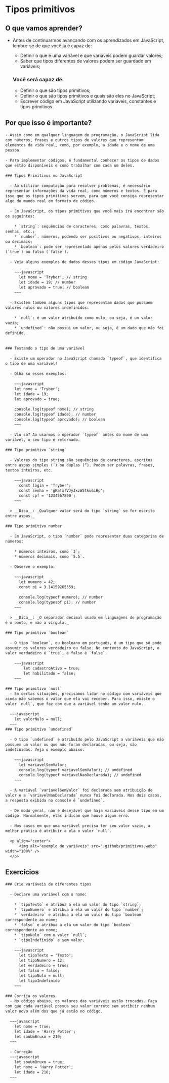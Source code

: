 # Tipos primitivos
  
  ## O que vamos aprender?

  - Antes de continuarmos avançando com os aprendizados em JavaScript, lembre-se de que você já é capaz de:

    * Definir o que é uma variável e que variáveis podem guardar valores;
    * Saber que tipos diferentes de valores podem ser guardado em variáveis;

    ### Você será capaz de:

      - Definir o que são tipos primitivos;
      - Definir o que são tipos primitivos e quais são eles no JavaScript;
      - Escrever código em JavaScript utilizando variáveis, constantes e tipos primitivos.

  ## Por que isso é importante?

    - Assim como em qualquer linguagem de programação, o JavaScript lida com números, frases e outros tipos de valores que representam elementos da vida real, como, por exemplo, a idade e o nome de uma pessoa.

    - Para implementar códigos, é fundamental conhecer os tipos de dados que estão disponíveis e como trabalhar com cada um deles.

    ### Tipos Primitivos no JavaScript

      - Ao utilizar computação para resolver problemas, é necessário representar informações da vida real, como números e textos. É para isso que os tipos primitivos servem, para que você consiga representar algo do mundo real em formato de código.

      - Em JavaScript, os tipos primitivos que você mais irá encontrar são os seguintes:

        * `string`: sequências de caracteres, como palavras, textos, senhas, etc.;
        * `number`: números, podendo ser positivos ou negativos, inteiros ou decimais;
        * `boolean`: pode ser representado apenas pelos valores verdadeiro (`true`) ou falso (`false`).

      - Veja alguns exemplos de dados desses tipos em código JavaScript:

        ~~~javascript
          let nome = 'Tryber'; // string
          let idade = 19; // number
          let aprovado = true; // boolean
        ~~~

      - Existem também alguns tipos que representam dados que possuem valores nulos ou valores indefinidos:

        * `null`: é um valor atribuído como nulo, ou seja, é um valor vazio;
        * `undefined`: não possui um valor, ou seja, é um dado que não foi definido.


    ### Testando o tipo de uma variável

      - Existe um operador no JavaScript chamado `typeof`, que identifica o tipo de uma variável!

      - Olha só esses exemplos:

        ~~~javascript
        let nome = 'Tryber';
        let idade = 19;
        let aprovado = true;

        console.log(typeof nome); // string
        console.log(typeof idade); // number
        console.log(typeof aprovado); // boolean
        ~~~

      - Viu só? Ao usarmos o operador `typeof` antes do nome de uma variável, o seu tipo é retornado.

    ### Tipo primitivo `string`

      - Valores do tipo string são sequências de caracteres, escritos entre aspas simples (‘) ou duplas (“). Podem ser palavras, frases, textos inteiros, etc.

        ~~~javascript
          const login = 'Tryber';
          const senha = 'gKa!x!VJyJxzW5tku&iHp';
          const cpf = '1234567890';
        ~~~

      > __Dica__: _Qualquer valor será do tipo `string` se for escrito entre aspas._

    ### Tipo primitivo number
    
      - Em JavaScript, o tipo `number` pode representar duas categorias de números:

        * números inteiros, como `3`;
        * números decimais, como `5.5`.

      - Observe o exemplo:

        ~~~javascript
          let numero = 42;
          const pi = 3.14159265359;

          console.log(typeof numero); // number
          console.log(typesof pi); // number
        ~~~

      > __Dica__: _O separador decimal usado em linguagens de programação é o ponto, e não a vírgula._

    ### Tipo primitivo `boolean`

      - O tipo `boolean`, ou booleano em português, é um tipo que só pode assumir os valores verdadeiro ou falso. No contexto do JavaScript, o valor verdadeiro é `true`, e falso é `false`.

        ~~~javascript
            let cadastroAtivo = true;
            let habilitado = false;
        ~~~

    ### Tipo primitivo `null`
      - Em certas situações, precisamos lidar no código com variáveis que ainda não sabemos o valor que ela vai receber. Para isso, existe o valor `null`, que faz com que a variável tenha um valor nulo.

      ~~~javascript
        let valorNulo = null;
      ~~~
    ### Tipo primitivo `undefined`
  
      - O tipo `undefined` é atribuído pelo JavaScript a variáveis que não possuem um valor ou que não foram declaradas, ou seja, são indefinidas. Veja o exemplo abaixo:

        ~~~javascript
          let variavelSemValor;
          console.log(typeof variavelSemValor); // undefined
          console.log(typeof variavelNaoDeclarada); // undefined
        ~~~

      - A variável `variavelSemValor` foi declarada sem atribuição de valor e a `variavelNaoDeclarada` nunca foi declarada. Nos dois casos, a resposta exibida no console é `undefined`.

      - De modo geral, não é desejável que haja variáveis desse tipo em um código. Normalmente, elas indicam que houve algum erro.

      - Nos casos em que uma variável precisa ter seu valor vazio, a melhor prática é atribuir a ela o valor `null`.

      <p align="center">
          <img alt="exemplo de variáveis" src=".github/primitivos.webp" width="100%" />
      </p>
  
  ## Exercícios

    ### Crie variáveis de diferentes tipos

      - Declare uma variável com o nome:

        * `tipoTexto` e atribua a ela um valor do tipo `string`;
        * `tipoNumero` e atribua a ela um valor do tipo `number`;
        * `verdadeiro` e atribua a ela um valor do tipo `boolean` correspondente ao nome;
        * `falso` e atribua a ela um valor do tipo `boolean` correspondente ao nome;
        * `tipoNulo` com o valor `null`;
        * `tipoIndefinido` e sem valor.

        ~~~javascript
          let tipoTexto = 'Texto';
          let tipoNumero = 12;
          let verdadeiro = true; 
          let falso = false;
          let tipoNulo = null;
          let tipoIndefinido
        ~~~
      
    ### Corrija os valores
      - No código abaixo, os valores das variáveis estão trocados. Faça com que cada variável possua seu valor correto sem atribuir nenhum valor novo além dos que já estão no código.

      ~~~javascript
        let nome = true;
        let idade = 'Harry Potter';
        let souUmBruxo = 210;
      ~~~

      - Correção
      ~~~javascript
        let souUmBruxo = true;
        let nome = 'Harry Potter';
        let idade = 210;
      ~~~
